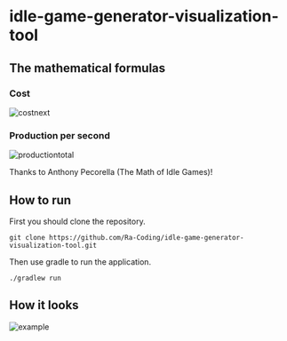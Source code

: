# idle-game-generator-visualization-tool

## The mathematical formulas

### Cost

![costnext](https://user-images.githubusercontent.com/63670109/118549795-3a6c9180-b75c-11eb-8222-82ab2778e796.png)


### Production per second

![productiontotal](https://user-images.githubusercontent.com/63670109/118549949-756ec500-b75c-11eb-8ba8-909dbae68a59.png)

Thanks to Anthony Pecorella (The Math of Idle Games)!

## How to run

First you should clone the repository.

```
git clone https://github.com/Ra-Coding/idle-game-generator-visualization-tool.git
```

Then use gradle to run the application.

```
./gradlew run
```

## How it looks

![example](https://user-images.githubusercontent.com/63670109/118520083-01232a00-b73a-11eb-800e-209120cd6073.png)
